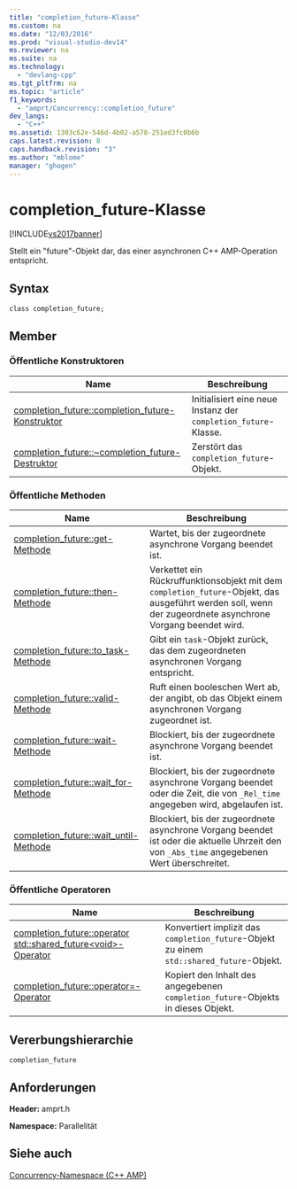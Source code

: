 ```yaml
---
title: "completion_future-Klasse"
ms.custom: na
ms.date: "12/03/2016"
ms.prod: "visual-studio-dev14"
ms.reviewer: na
ms.suite: na
ms.technology: 
  - "devlang-cpp"
ms.tgt_pltfrm: na
ms.topic: "article"
f1_keywords: 
  - "amprt/Concurrency::completion_future"
dev_langs: 
  - "C++"
ms.assetid: 1303c62e-546d-4b02-a578-251ed3fc0b6b
caps.latest.revision: 8
caps.handback.revision: "3"
ms.author: "mblome"
manager: "ghogen"
---
```

# completion_future-Klasse
[!INCLUDE[vs2017banner](../../../assembler/inline/includes/vs2017banner.md)]

Stellt ein "future"\-Objekt dar, das einer asynchronen C\+\+ AMP\-Operation entspricht.  
  
## Syntax  
  
```  
class completion_future;  
```  
  
## Member  
  
### Öffentliche Konstruktoren  
  
|Name|**Beschreibung**|  
|----------|----------------------|  
|[completion\_future::completion\_future\-Konstruktor](../Topic/completion_future::completion_future%20Constructor.md)|Initialisiert eine neue Instanz der `completion_future`\-Klasse.|  
|[completion\_future::~completion\_future\-Destruktor](../Topic/completion_future::~completion_future%20Destructor.md)|Zerstört das `completion_future`\-Objekt.|  
  
### Öffentliche Methoden  
  
|Name|**Beschreibung**|  
|----------|----------------------|  
|[completion\_future::get\-Methode](../Topic/completion_future::get%20Method.md)|Wartet, bis der zugeordnete asynchrone Vorgang beendet ist.|  
|[completion\_future::then\-Methode](../Topic/completion_future::then%20Method.md)|Verkettet ein Rückruffunktionsobjekt mit dem `completion_future`\-Objekt, das ausgeführt werden soll, wenn der zugeordnete asynchrone Vorgang beendet wird.|  
|[completion\_future::to\_task\-Methode](../Topic/completion_future::to_task%20Method.md)|Gibt ein `task`\-Objekt zurück, das dem zugeordneten asynchronen Vorgang entspricht.|  
|[completion\_future::valid\-Methode](../Topic/completion_future::valid%20Method.md)|Ruft einen booleschen Wert ab, der angibt, ob das Objekt einem asynchronen Vorgang zugeordnet ist.|  
|[completion\_future::wait\-Methode](../Topic/completion_future::wait%20Method.md)|Blockiert, bis der zugeordnete asynchrone Vorgang beendet ist.|  
|[completion\_future::wait\_for\-Methode](../Topic/completion_future::wait_for%20Method.md)|Blockiert, bis der zugeordnete asynchrone Vorgang beendet oder die Zeit, die von `_Rel_time` angegeben wird, abgelaufen ist.|  
|[completion\_future::wait\_until\-Methode](../Topic/completion_future::wait_until%20Method.md)|Blockiert, bis der zugeordnete asynchrone Vorgang beendet ist oder die aktuelle Uhrzeit den von `_Abs_time` angegebenen Wert überschreitet.|  
  
### Öffentliche Operatoren  
  
|Name|**Beschreibung**|  
|----------|----------------------|  
|[completion\_future::operator std::shared\_future\<void\>\-Operator](../Topic/completion_future::operator%20std::shared_future%3Cvoid%3E%20Operator.md)|Konvertiert implizit das `completion_future`\-Objekt zu einem `std::shared_future`\-Objekt.|  
|[completion\_future::operator\=\-Operator](../Topic/completion_future::operator=%20Operator.md)|Kopiert den Inhalt des angegebenen `completion_future`\-Objekts in dieses Objekt.|  
  
## Vererbungshierarchie  
 `completion_future`  
  
## Anforderungen  
 **Header:** amprt.h  
  
 **Namespace:** Parallelität  
  
## Siehe auch  
 [Concurrency\-Namespace \(C\+\+ AMP\)](../../../parallel/amp/reference/concurrency-namespace-cpp-amp.md)